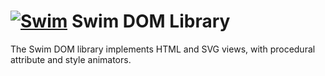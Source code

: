 # [![Swim](https://docs.swimos.org/readme/breach-marlin-blue-wide.svg)](https://www.swimos.org) Swim DOM Library

The Swim DOM library implements HTML and SVG views, with procedural attribute
and style animators.
